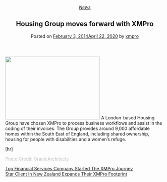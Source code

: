 <div class="large-9 col">
<article class="post-2914 post type-post status-publish format-standard has-post-thumbnail hentry category-news" id="post-2914">
<div class="article-inner">
<header class="entry-header">
<div class="entry-header-text entry-header-text-top text-center">
<h6 class="entry-category is-xsmall"><a href="https://xmpro.com/category/news/" rel="category tag">News</a></h6><h1 class="entry-title">Housing Group moves forward with XMPro</h1><div class="entry-divider is-divider small"></div>
<div class="entry-meta uppercase is-xsmall">
<span class="posted-on">Posted on <a href="https://xmpro.com/housing-group-moves-forward-with-xmpro/" rel="bookmark"><time class="entry-date published" datetime="2014-02-03T05:48:03+00:00">February 3, 2014</time><time class="updated" datetime="2020-04-22T23:27:06+00:00">April 22, 2020</time></a></span> <span class="byline">by <span class="meta-author vcard"><a class="url fn n" href="https://xmpro.com/author/xmpro/">xmpro</a></span></span> </div>
</div>
</header>
<div class="entry-content single-page">
<p><img height="199" src="https://xmpro.com/wp-content/uploads/2014/02/small__6184726280-300x199-1.jpg" width="300"/>
A London-based Housing Group have chosen XMPro to process business workflows and assist in the coding of their invoices. The Group provides around 9,000 affordable homes within the South East of England, including shared ownership, housing for people with disabilities and a women’s refuge.</p>
[hr]
<p><span style="color: #c0c0c0;"><a href="http://www.flickr.com/photos/granitarchitects/6184726280/" rel="noopener noreferrer" target="_blank"><span style="color: #c0c0c0;">Photo Credit: Granit Architects</span></a></span></p>
<div class="blog-share text-center"><div class="is-divider medium"></div><div class="social-icons share-icons share-row relative"><a aria-label="Share on WhatsApp" class="icon button circle is-outline tooltip whatsapp show-for-medium" data-action="share/whatsapp/share" href="whatsapp://send?text=Housing%20Group%20moves%20forward%20with%20XMPro - https://xmpro.com/housing-group-moves-forward-with-xmpro/" title="Share on WhatsApp"><i class="icon-whatsapp"></i></a><a aria-label="Share on Facebook" class="icon button circle is-outline tooltip facebook" data-label="Facebook" href="https://www.facebook.com/sharer.php?u=https://xmpro.com/housing-group-moves-forward-with-xmpro/" onclick="window.open(this.href,this.title,'width=500,height=500,top=300px,left=300px'); return false;" rel="noopener nofollow" target="_blank" title="Share on Facebook"><i class="icon-facebook"></i></a><a aria-label="Share on Twitter" class="icon button circle is-outline tooltip twitter" href="https://twitter.com/share?url=https://xmpro.com/housing-group-moves-forward-with-xmpro/" onclick="window.open(this.href,this.title,'width=500,height=500,top=300px,left=300px'); return false;" rel="noopener nofollow" target="_blank" title="Share on Twitter"><i class="icon-twitter"></i></a><a aria-label="Email to a Friend" class="icon button circle is-outline tooltip email" href="/cdn-cgi/l/email-protection#78470b0d1a121d1b0c4530170d0b11161f5d4a483f0a170d085d4a4815170e1d0b5d4a481e170a0f190a1c5d4a480f110c105d4a482035280a175e1a171c01453b101d1b135d4a480c10110b5d4a48170d0c5d4b395d4a48100c0c080b5d4b395d4a3e5d4a3e0015080a17561b17155d4a3e10170d0b11161f551f0a170d085515170e1d0b551e170a0f190a1c550f110c10550015080a175d4a3e" rel="nofollow" title="Email to a Friend"><i class="icon-envelop"></i></a><a aria-label="Pin on Pinterest" class="icon button circle is-outline tooltip pinterest" href="https://pinterest.com/pin/create/button?url=https://xmpro.com/housing-group-moves-forward-with-xmpro/&amp;media=https://xmpro.com/wp-content/uploads/2020/04/Company-Profile.png&amp;description=Housing%20Group%20moves%20forward%20with%20XMPro" onclick="window.open(this.href,this.title,'width=500,height=500,top=300px,left=300px'); return false;" rel="noopener nofollow" target="_blank" title="Pin on Pinterest"><i class="icon-pinterest"></i></a><a aria-label="Share on LinkedIn" class="icon button circle is-outline tooltip linkedin" href="https://www.linkedin.com/shareArticle?mini=true&amp;url=https://xmpro.com/housing-group-moves-forward-with-xmpro/&amp;title=Housing%20Group%20moves%20forward%20with%20XMPro" onclick="window.open(this.href,this.title,'width=500,height=500,top=300px,left=300px'); return false;" rel="noopener nofollow" target="_blank" title="Share on LinkedIn"><i class="icon-linkedin"></i></a></div></div></div>
<nav class="navigation-post" id="nav-below" role="navigation">
<div class="flex-row next-prev-nav bt bb">
<div class="flex-col flex-grow nav-prev text-left">
<div class="nav-previous"><a href="https://xmpro.com/top-financial-services-company-started-the-xmpro-journey/" rel="prev"><span class="hide-for-small"><i class="icon-angle-left"></i></span> Top Financial Services Company Started The XMPro Journey</a></div>
</div>
<div class="flex-col flex-grow nav-next text-right">
<div class="nav-next"><a href="https://xmpro.com/star-client-in-new-zealand-expands-their-xmpro-footprint/" rel="next">Star Client In New Zealand Expands Their XMPro Footprint <span class="hide-for-small"><i class="icon-angle-right"></i></span></a></div> </div>
</div>
</nav>
</div>
</article>
<div class="comments-area" id="comments">
</div>
</div>